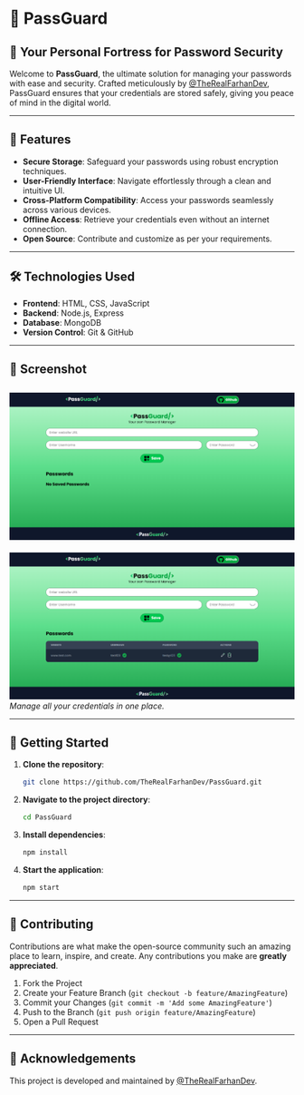 # 🚀 PassGuard

## 🔐 Your Personal Fortress for Password Security

Welcome to **PassGuard**, the ultimate solution for managing your passwords with ease and security. Crafted meticulously by [@TheRealFarhanDev](https://github.com/TheRealFarhanDev), PassGuard ensures that your credentials are stored safely, giving you peace of mind in the digital world.

---

## 🌟 Features

- **Secure Storage**: Safeguard your passwords using robust encryption techniques.
- **User-Friendly Interface**: Navigate effortlessly through a clean and intuitive UI.
- **Cross-Platform Compatibility**: Access your passwords seamlessly across various devices.
- **Offline Access**: Retrieve your credentials even without an internet connection.
- **Open Source**: Contribute and customize as per your requirements.

---

## 🛠️ Technologies Used

- **Frontend**: HTML, CSS, JavaScript
- **Backend**: Node.js, Express
- **Database**: MongoDB
- **Version Control**: Git & GitHub

---

## 📸 Screenshot


![Dashboard](screenshot2.png)
---
![Dashboard](screenshot.png)
*Manage all your credentials in one place.*

---

## 🚀 Getting Started

1. **Clone the repository**:
   ```bash
   git clone https://github.com/TheRealFarhanDev/PassGuard.git
   ```
2. **Navigate to the project directory**:
   ```bash
   cd PassGuard
   ```
3. **Install dependencies**:
   ```bash
   npm install
   ```
4. **Start the application**:
   ```bash
   npm start
   ```

---

## 🤝 Contributing

Contributions are what make the open-source community such an amazing place to learn, inspire, and create. Any contributions you make are **greatly appreciated**.

1. Fork the Project
2. Create your Feature Branch (`git checkout -b feature/AmazingFeature`)
3. Commit your Changes (`git commit -m 'Add some AmazingFeature'`)
4. Push to the Branch (`git push origin feature/AmazingFeature`)
5. Open a Pull Request

---

## 🙌 Acknowledgements

This project is developed and maintained by [@TheRealFarhanDev](https://github.com/TheRealFarhanDev).

